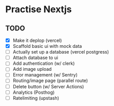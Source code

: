 # Practise Nextjs

## TODO

- [x] Make it deplop (vercel)
- [x] Scaffold basic ui with mock data
- [ ] Actually set up a database (vercel postgress)
- [ ] Attach database to ui
- [ ] Add authentication (w/ clerk)
- [ ] Add image upload
- [ ] Error management (w/ Sentry)
- [ ] Routing/image page (parallel route)
- [ ] Delete button (w/ Server Actions)
- [ ] Analytics (Posthog)
- [ ] Ratelimiting (upstash)